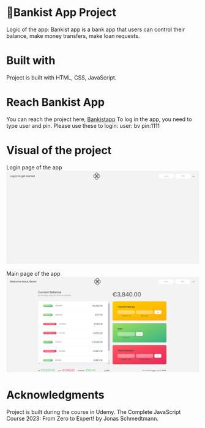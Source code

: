 # 🌿Bankist App Project

Logic of the app:
Bankist app is a bank app that users can control their balance, make money transfers, make loan requests.

# Built with

Project is built with HTML, CSS, JavaScript.

# Reach Bankist App

You can reach the project here, [Bankistapp](https://bankistappberen.netlify.app/)
To log in the app, you need to type user and pin. Please use these to login:
user: bv
pin:1111

# Visual of the project

Login page of the app
![bankist1](bankist_app1.png)

Main page of the app
![bankist2](bankist_app.png)

# Acknowledgments

Project is built during the course in Udemy.
The Complete JavaScript Course 2023: From Zero to Expert! by Jonas Schmedtmann.
